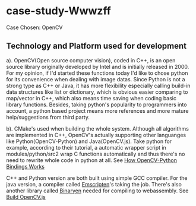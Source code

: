# case-study-Wwwzff
Case Chosen: OpenCV

## Technology and Platform used for development
a). OpenCV(Open source computer vision), coded in C++, is an open source library originally developed by Intel and is initially released in 2000. For my opinion, if I'd started these functions today I'd like to chose python for its convenience when dealing with image datas. Since Python is not a strong type as C++ or Java, it has more flexibility especially calling build-in data structures like list or dictionary, which is obvious easier comparing to map/vector in C++, which also means time saving when coding basic library functions. Besides, taking python's popularity to programmers into account, a python based project means more references and more mature help/suggestions from third party. 

b). CMake's used when building the whole system. Although all algorithms are implemented in C++, OpenCV's actually supporting other languanges like Python(OpenCV-Python) and Java(OpenCV.js). Take python for example, according to their tutorial, a automatic wrapper script in modules/python/src2 wrap C functions automatically and thus there's no need to rewrite whole code in python at all. See [How OpenCV-Python Bindings Works](https://docs.opencv.org/4.0.1/da/d49/tutorial_py_bindings_basics.html)

C++ and Python version are both built using simple GCC compiler. For the java version, a compiler called [Emscripten](https://github.com/emscripten-core/emscripten)'s taking the job. There's also another library called [Binaryen](https://github.com/WebAssembly/binaryen) needed for compiling to webassembly. See [Build OpenCV.js](https://docs.opencv.org/4.0.1/d4/da1/tutorial_js_setup.html)
